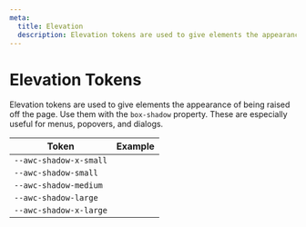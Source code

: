 ```yaml
---
meta:
  title: Elevation
  description: Elevation tokens are used to give elements the appearance of being raised off the page.
---
```


# Elevation Tokens

Elevation tokens are used to give elements the appearance of being raised off the page. Use them with the `box-shadow` property. These are especially useful for menus, popovers, and dialogs.

| Token                  | Example                                                                           |
| ---------------------- | --------------------------------------------------------------------------------- |
| `--awc-shadow-x-small` | <div class="elevation-demo" style="box-shadow: var(--awc-shadow-x-small);"></div> |
| `--awc-shadow-small`   | <div class="elevation-demo" style="box-shadow: var(--awc-shadow-small);"></div>   |
| `--awc-shadow-medium`  | <div class="elevation-demo" style="box-shadow: var(--awc-shadow-medium);"></div>  |
| `--awc-shadow-large`   | <div class="elevation-demo" style="box-shadow: var(--awc-shadow-large);"></div>   |
| `--awc-shadow-x-large` | <div class="elevation-demo" style="box-shadow: var(--awc-shadow-x-large);"></div> |
